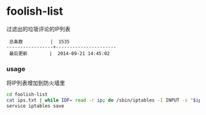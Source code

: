 foolish-list
============

过滤出的垃圾评论的IP列表

```
 总条数          |  1535       
-----------------+----------------------
 最后更新        |  2014-09-21 14:45:02     
```

### usage

将IP列表增加到防火墙里

```bash
cd foolish-list
cat ips.txt | while IDF= read -r ip; do /sbin/iptables -I INPUT -s "$ip" -j DROP; done
service iptables save
```
